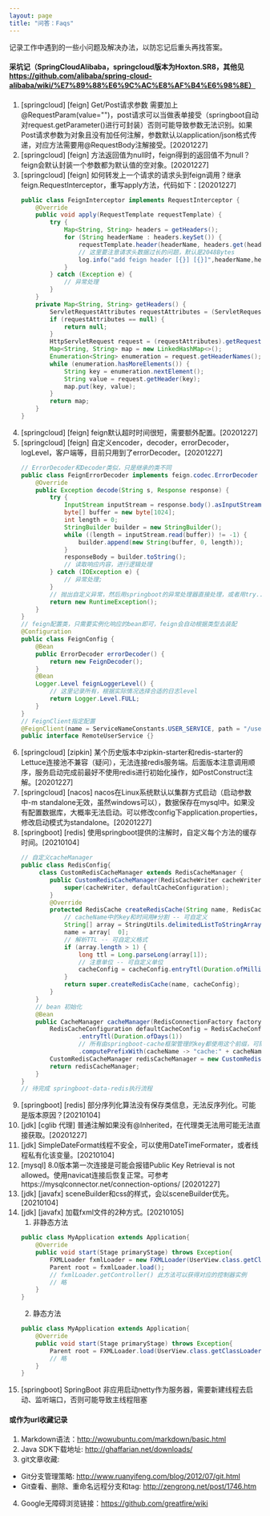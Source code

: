 ```yaml
---
layout: page
title: "问答：Faqs"
---
```

记录工作中遇到的一些小问题及解决办法，以防忘记后重头再找答案。

#### 采坑记（SpringCloudAlibaba，springcloud版本为Hoxton.SR8，其他见 https://github.com/alibaba/spring-cloud-alibaba/wiki/%E7%89%88%E6%9C%AC%E8%AF%B4%E6%98%8E）
1. [springcloud]  [feign] Get/Post请求参数 需要加上@RequestParam(value="")，post请求可以当做表单接受（springboot自动对request.getParameter()进行可封装）否则可能导致参数无法识别。如果Post请求参数为对象且没有加任何注解，参数默认以application/json格式传递，对应方法需要用@RequestBody注解接受。[20201227]
2. [springcloud]  [feign] 方法返回值为null时，feign得到的返回值不为null？feign会默认封装一个参数都为默认值的空对象。[20201227]
3. [springcloud]  [feign] 如何转发上一个请求的请求头到feign调用？继承feign.RequestInterceptor，重写apply方法，代码如下：[20201227]
    ```java
    public class FeignInterceptor implements RequestInterceptor {
        @Override
        public void apply(RequestTemplate requestTemplate) {
            try {
                Map<String, String> headers = getHeaders();
                for (String headerName : headers.keySet()) {
                    requestTemplate.header(headerName, headers.get(headerName));
                    // 这里要注意请求头数据过长的问题，默认是2048Bytes
                    log.info("add feign header [{}] [{}]",headerName,headers.get(headerName));
                }
            } catch (Exception e) {
                // 异常处理
            }
        }
        private Map<String, String> getHeaders() {
            ServletRequestAttributes requestAttributes = (ServletRequestAttributes) RequestContextHolder.getRequestAttributes();
            if (requestAttributes == null) {
                return null;
            }
            HttpServletRequest request = (requestAttributes).getRequest();
            Map<String, String> map = new LinkedHashMap<>();
            Enumeration<String> enumeration = request.getHeaderNames();
            while (enumeration.hasMoreElements()) {
                String key = enumeration.nextElement();
                String value = request.getHeader(key);
                map.put(key, value);
            }
            return map;
        }
    }
    ```
4. [springcloud]  [feign] feign默认超时时间很短，需要额外配置。[20201227]
5. [springcloud]  [feign] 自定义encoder，decoder，errorDecoder，logLevel，客户端等，目前只用到了errorDecoder。[20201227]
    ```java
    // ErrorDecoder和Decoder类似，只是继承的类不同
    public class FeignErrorDecoder implements feign.codec.ErrorDecoder {
        @Override
        public Exception decode(String s, Response response) {
            try {
                InputStream inputStream = response.body().asInputStream();
                byte[] buffer = new byte[1024];
                int length = 0;
                StringBuilder builder = new StringBuilder();
                while ((length = inputStream.read(buffer)) != -1) {
                    builder.append(new String(buffer, 0, length));
                }
                responseBody = builder.toString();
                // 读取响应内容，进行逻辑处理
            } catch (IOException e) {
                // 异常处理;
            }
            // 抛出自定义异常，然后用springboot的异常处理器直接处理，或者用try...catch...捕获
            return new RuntimeException();
        }
    }
    // feign配置类，只需要实例化响应的bean即可，feign会自动根据类型去装配
    @Configuration
    public class FeignConfig {
        @Bean
        public ErrorDecoder errorDecoder() {
            return new FeignDecoder();
        }
        @Bean
        Logger.Level feignLoggerLevel() {
            // 这里记录所有，根据实际情况选择合适的日志level
            return Logger.Level.FULL;
        }
    }
    // FeignClient指定配置
    @FeignClient(name = ServiceNameConstants.USER_SERVICE, path = "/user", configuration = {FeignConfig.class})
    public interface RemoteUserService {}
    ```
6. [springcloud]  [zipkin] 某个历史版本中zipkin-starter和redis-starter的Lettuce连接池不兼容（疑问），无法连接redis服务端。后面版本注意调用顺序，服务启动完成前最好不使用redis进行初始化操作，如PostConstruct注解。[20201227]
7. [springcloud]  [nacos] nacos在Linux系统默认以集群方式启动（启动参数中-m standalone无效，虽然windows可以），数据保存在mysql中。如果没有配置数据库，大概率无法启动。可以修改config下application.properties，修改启动模式为standalone。[20201227]
8. [springboot] [redis] 使用springboot提供的注解时，自定义每个方法的缓存时间。[20210104]
   ```java
   // 自定义cacheManager
   public class RedisConfig{
        class CustomRedisCacheManager extends RedisCacheManager {
           public CustomRedisCacheManager(RedisCacheWriter cacheWriter, RedisCacheConfiguration defaultCacheConfiguration) {
               super(cacheWriter, defaultCacheConfiguration);
           }
           @Override
           protected RedisCache createRedisCache(String name, RedisCacheConfiguration cacheConfig) {
               // cacheName中的key和时间用#分割 -- 可自定义
               String[] array = StringUtils.delimitedListToStringArray(name, "#");
               name = array[  0];
               // 解析TTL -- 可自定义格式
               if (array.length > 1) {
                   long ttl = Long.parseLong(array[1]);
                   // 注意单位 -- 可自定义单位
                   cacheConfig = cacheConfig.entryTtl(Duration.ofMillis(ttl));
               }
               return super.createRedisCache(name, cacheConfig);
           }
       }
       // bean 初始化
       @Bean
       public CacheManager cacheManager(RedisConnectionFactory factory) {
           RedisCacheConfiguration defaultCacheConfig = RedisCacheConfiguration.defaultCacheConfig()
                   .entryTtl(Duration.ofDays(1))
                   // 所有由springboot-cache框架管理的key都使用这个前缀，可随时刷新
                   .computePrefixWith(cacheName -> "cache:" + cacheName);
           CustomRedisCacheManager redisCacheManager = new CustomRedisCacheManager(RedisCacheWriter.nonLockingRedisCacheWriter(factory), defaultCacheConfig);
           return redisCacheManager;
       }
   }
   // 待完成 springboot-data-redis执行流程
   ```
9. [springboot] [redis] 部分序列化算法没有保存类信息，无法反序列化。可能是版本原因？[20210104]
10. [jdk] [cglib 代理] 普通注解如果没有@Inherited，在代理类无法用可能无法直接获取。[20201227]
11. [jdk] SimpleDateFormat线程不安全，可以使用DateTimeFormater，或者线程私有化该变量。[20210104]
12. [mysql] 8.0版本第一次连接是可能会报错Public Key Retrieval is not allowed。使用navicat连接后恢复正常。可参考https://mysqlconnector.net/connection-options/ [20201227]
13. [jdk] [javafx] sceneBuilder和css的样式，会以sceneBuilder优先。[20210104]
14. [jdk] [javafx] 加载fxml文件的2种方式。[20210105]
    1. 非静态方法
    ```java
    public class MyApplication extends Application{
        @Override
        public void start(Stage primaryStage) throws Exception{
            FXMLLoader fxmlLoader = new FXMLLoader(UserView.class.getClassLoader().getResource("fxml/LoginView.fxml"));
            Parent root = fxmlLoader.load();
            // fxmlLoader.getController() 此方法可以获得对应的控制器实例
            // 略
        }
    }
    ```
    2. 静态方法
    ```java
    public class MyApplication extends Application{
        @Override
        public void start(Stage primaryStage) throws Exception{
            Parent root = FXMLLoader.load(UserView.class.getClassLoader().getResource("fxml/LoginView.fxml"));
            // 略
        }
    }
    ```
15. [springboot] SpringBoot 非应用启动netty作为服务器，需要新建线程去启动、监听端口，否则可能导致主线程阻塞
#### 或作为url收藏记录
1. Markdown语法：<http://wowubuntu.com/markdown/basic.html>  
2. Java SDK下载地址: <http://ghaffarian.net/downloads/>  
3. git文章收藏:  
- Git分支管理策略: <http://www.ruanyifeng.com/blog/2012/07/git.html>    
- Git查看、删除、重命名远程分支和tag: http://zengrong.net/post/1746.htm  
4. Google无障碍浏览链接：<https://github.com/greatfire/wiki>  
